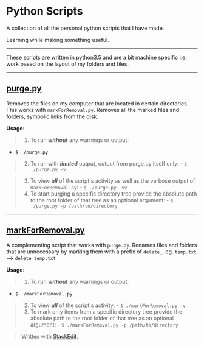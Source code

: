 Python Scripts
===================
A collection of all the personal python scripts that I have made. 

Learning while making something useful.


----------

These scripts are written in python3.5 and are a bit machine specific i.e. work based on the layout of my folders and files.  


----------


[purge.py](https://github.com/robwayne/PythonScripts/tree/master/purge)
-------------
Removes the files on my computer that are located in certain directories. This works with `markForRemoval.py`. Removes all the marked files and folders, symbolic links from the disk. 

 **Usage:**		
 
 > 1. To run ***without*** any warnings or output:
- `$ ./purge.py`

 > 2. To run with ***limited*** output, output from purge.py itself only: 
	 - `$ ./purge.py -v` 
 
> 3. To view ***all*** of the script's activity as well as the verbose output of `markForRemoval.py`: 
	 - `$ ./purge.py -vv`
> 4. To start purging a specific directory tree provide the absolute path to the root folder of that tree as an optional argument:
		- `$ ./purge.py -p /path/to/directory`

----------

[markForRemoval.py](https://github.com/robwayne/PythonScripts/tree/master/markForRemoval)
-------------
A complementing script that works with `purge.py`. Renames files and folders that are unnecessary by marking them with a prefix of `delete_`. eg. `temp.txt` --> `delete_temp.txt`

 **Usage:**		
 
 > 1. To run ***without*** any warnings or output:
- `$ ./markForRemoval.py`
 
> 2. To view ***all*** of the script's activity:
	 - `$ ./markForRemoval.py -v`
> 3. To mark only items from a specific directory tree provide the absolute path to the root folder of that tree as an optional argument:
		- `$ ./markForRemoval.py -p /path/to/directory`
   

> Written with [StackEdit](https://stackedit.io/).
